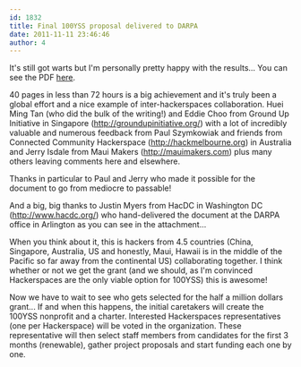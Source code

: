 ```yaml
---
id: 1832
title: Final 100YSS proposal delivered to DARPA
date: 2011-11-11 23:46:46
author: 4
---
```


It's still got warts but I'm personally pretty happy with the results... You can see the PDF [here](https://docs.google.com/viewer?a=v&pid=explorer&chrome=true&srcid=0B-PYJiOSewXLNGU2YTE4MWMtZTc5OC00NWM4LTk3ZGMtYmNhZGZmZTkzY2U0&hl=en%5FUS).

40 pages in less than 72 hours is a big achievement and it's truly been a global effort and a nice example of inter-hackerspaces collaboration. Huei Ming Tan (who did the bulk of the writing!) and Eddie Choo from Ground Up Initiative in Singapore (http://groundupinitiative.org/) with a lot of incredibly valuable and numerous feedback from Paul Szymkowiak and friends from Connected Community Hackerspace (http://hackmelbourne.org) in Australia and Jerry Isdale from Maui Makers (http://mauimakers.com) plus many others leaving comments here and elsewhere.

Thanks in particular to Paul and Jerry who made it possible for the document to go from mediocre to passable!

And a big, big thanks to Justin Myers from HacDC in Washington DC (http://www.hacdc.org/) who hand-delivered the document at the DARPA office in Arlington as you can see in the attachment...

When you think about it, this is hackers from 4.5 countries (China, Singapore, Australia, US and honestly, Maui, Hawaii is in the middle of the Pacific so far away from the continental US) collaborating together. I think whether or not we get the grant (and we should, as I'm convinced Hackerspaces are the only viable option for 100YSS) this is awesome!

Now we have to wait to see who gets selected for the half a million dollars grant... If and when this happens, the initial caretakers will create the 100YSS nonprofit and a charter. Interested Hackerspaces representatives (one per Hackerspace) will be voted in the organization. These representative will then select staff members from candidates for the first 3 months (renewable), gather project proposals and start funding each one by one.